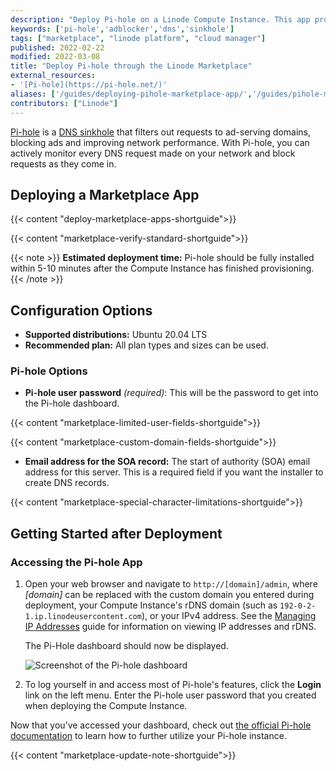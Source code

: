 ```yaml
---
description: "Deploy Pi-hole on a Linode Compute Instance. This app protects your devices from unwanted content, without needing to  install any client-side software."
keywords: ['pi-hole','adblocker','dns','sinkhole']
tags: ["marketplace", "linode platform", "cloud manager"]
published: 2022-02-22
modified: 2022-03-08
title: "Deploy Pi-hole through the Linode Marketplace"
external_resources:
- '[Pi-hole](https://pi-hole.net/)'
aliases: ['/guides/deploying-pihole-marketplace-app/','/guides/pihole-marketplace-app/']
contributors: ["Linode"]
---
```


[Pi-hole](https://pi-hole.net/) is a [DNS sinkhole](https://en.wikipedia.org/wikic/DNS_sinkhole) that filters out requests to ad-serving domains, blocking ads and improving network performance. With Pi-hole, you can actively monitor every DNS request made on your network and block requests as they come in.

## Deploying a Marketplace App

{{< content "deploy-marketplace-apps-shortguide">}}

{{< content "marketplace-verify-standard-shortguide">}}

{{< note >}}
**Estimated deployment time:** Pi-hole should be fully installed within 5-10 minutes after the Compute Instance has finished provisioning.
{{< /note >}}

## Configuration Options

- **Supported distributions:** Ubuntu 20.04 LTS
- **Recommended plan:** All plan types and sizes can be used.

### Pi-hole Options

- **Pi-hole user password** *(required)*: This will be the password to get into the Pi-hole dashboard.

{{< content "marketplace-limited-user-fields-shortguide">}}

{{< content "marketplace-custom-domain-fields-shortguide">}}
- **Email address for the SOA record:** The start of authority (SOA) email address for this server. This is a required field if you want the installer to create DNS records.

{{< content "marketplace-special-character-limitations-shortguide">}}

## Getting Started after Deployment

### Accessing the Pi-hole App

1.  Open your web browser and navigate to `http://[domain]/admin`, where *[domain]* can be replaced with the custom domain you entered during deployment, your Compute Instance's rDNS domain (such as `192-0-2-1.ip.linodeusercontent.com`), or your IPv4 address. See the [Managing IP Addresses](/docs/products/compute/compute-instances/guides/manage-ip-addresses/) guide for information on viewing IP addresses and rDNS.

    The Pi-Hole dashboard should now be displayed.

    ![Screenshot of the Pi-hole dashboard](pihole-dashboard.png)

1.  To log yourself in and access most of Pi-hole's features, click the **Login** link on the left menu. Enter the Pi-hole user password that you created when deploying the Compute Instance.

Now that you’ve accessed your dashboard, check out [the official Pi-hole documentation](https://docs.pi-hole.net/) to learn how to further utilize your Pi-hole instance.

{{< content "marketplace-update-note-shortguide">}}